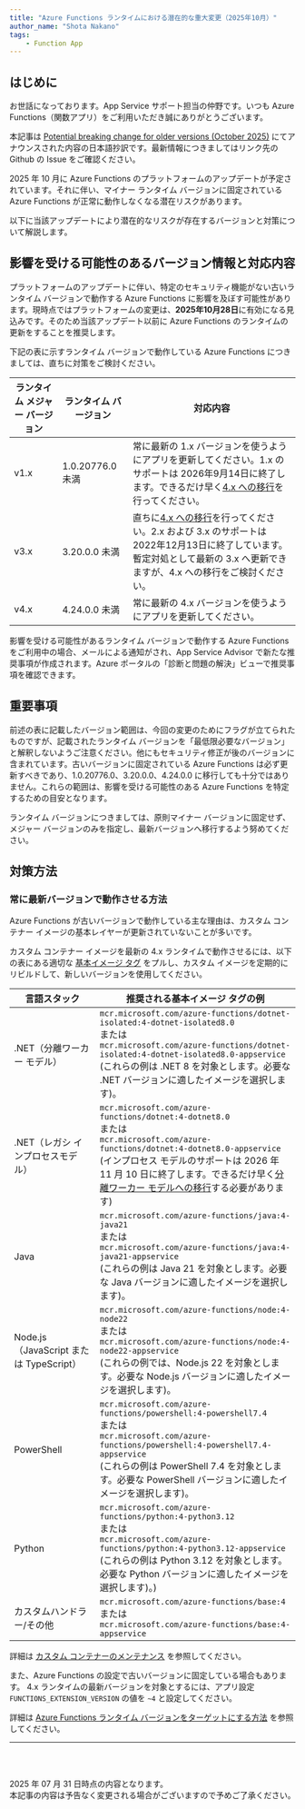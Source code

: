 ```yaml
---
title: "Azure Functions ランタイムにおける潜在的な重大変更（2025年10月）"
author_name: "Shota Nakano"
tags:
    - Function App
---
```

## はじめに 
お世話になっております。App Service サポート担当の仲野です。いつも Azure Functions（関数アプリ）をご利用いただき誠にありがとうございます。

本記事は [Potential breaking change for older versions (October 2025)](https://github.com/Azure/app-service-announcements/issues/503) にてアナウンスされた内容の日本語抄訳です。最新情報につきましてはリンク先の Github の Issue をご確認ください。

2025 年 10 月に Azure Functions のプラットフォームのアップデートが予定されています。それに伴い、マイナー ランタイム バージョンに固定されている Azure Functions が正常に動作しなくなる潜在リスクがあります。

以下に当該アップデートにより潜在的なリスクが存在するバージョンと対策について解説します。<br/>

## 影響を受ける可能性のあるバージョン情報と対応内容

プラットフォームのアップデートに伴い、特定のセキュリティ機能がない古いランタイム バージョンで動作する Azure Functions に影響を及ぼす可能性があります。現時点ではプラットフォームの変更は、**2025年10月28日**に有効になる見込みです。そのため当該アップデート以前に Azure Functions のランタイムの更新をすることを推奨します。

下記の表に示すランタイム バージョンで動作している Azure Functions につきましては、直ちに対策をご検討ください。

| ランタイム メジャー バージョン | ランタイム バージョン | 対応内容 |
|-------------|----|----------------|
| v1.x | 1.0.20776.0 未満| 常に最新の 1.x バージョンを使うようにアプリを更新してください。1.x のサポートは 2026年9月14日に終了します。できるだけ早く[4.x への移行](https://learn.microsoft.com/ja-jp/azure/azure-functions/migrate-version-1-version-4)を行ってください。 |
| v3.x | 3.20.0.0 未満 | 直ちに[4.x への移行](https://learn.microsoft.com/ja-jp/azure/azure-functions/migrate-version-3-version-4)を行ってください。2.x および 3.x のサポートは 2022年12月13日に終了しています。暫定対処として最新の 3.x へ更新できますが、4.x への移行をご検討ください。 |
| v4.x | 4.24.0.0 未満 | 常に最新の 4.x バージョンを使うようにアプリを更新してください。 |

影響を受ける可能性があるランタイム バージョンで動作する Azure Functions をご利用中の場合、メールによる通知がされ、App Service Advisor で新たな推奨事項が作成されます。Azure ポータルの「診断と問題の解決」ビューで推奨事項を確認できます。

## 重要事項
前述の表に記載したバージョン範囲は、今回の変更のためにフラグが立てられたものですが、記載されたランタイム バージョンを「最低限必要なバージョン」と解釈しないようご注意ください。他にもセキュリティ修正が後のバージョンに含まれています。古いバージョンに固定されている Azure Functions は必ず更新すべきであり、1.0.20776.0、3.20.0.0、4.24.0.0 に移行しても十分ではありません。これらの範囲は、影響を受ける可能性のある Azure Functions を特定するための目安となります。

ランタイム バージョンにつきましては、原則マイナー バージョンに固定せず、メジャー バージョンのみを指定し、最新バージョンへ移行するよう努めてください。


## 対策方法
### 常に最新バージョンで動作させる方法

Azure Functions が古いバージョンで動作している主な理由は、カスタム コンテナー イメージの基本レイヤーが更新されていないことが多いです。

カスタム コンテナー イメージを最新の 4.x ランタイムで動作させるには、以下の表にある適切な [基本イメージ タグ](https://mcr.microsoft.com/catalog?search=functions) をプルし、カスタム イメージを定期的にリビルドして、新しいバージョンを使用してください。

| 言語スタック | 推奨される基本イメージ タグの例 |
|--------------|-------------------------|
| .NET（分離ワーカー モデル） | `mcr.microsoft.com/azure-functions/dotnet-isolated:4-dotnet-isolated8.0`<br/>または<br/>`mcr.microsoft.com/azure-functions/dotnet-isolated:4-dotnet-isolated8.0-appservice`<br/>(これらの例は .NET 8 を対象とします。必要な .NET バージョンに適したイメージを選択します)。 |
| .NET（レガシ インプロセスモデル） | `mcr.microsoft.com/azure-functions/dotnet:4-dotnet8.0`<br/>または<br/>`mcr.microsoft.com/azure-functions/dotnet:4-dotnet8.0-appservice`<br/>(インプロセス モデルのサポートは 2026 年 11 月 10 日に終了します。できるだけ早く[分離ワーカー モデルへの移行](https://learn.microsoft.com/ja-jp/azure/azure-functions/migrate-dotnet-to-isolated-model)する必要があります) |
| Java | `mcr.microsoft.com/azure-functions/java:4-java21`<br/>または<br/>`mcr.microsoft.com/azure-functions/java:4-java21-appservice`<br/>(これらの例は Java 21 を対象とします。必要な Java バージョンに適したイメージを選択します)。 |
| Node.js（JavaScript または TypeScript） | `mcr.microsoft.com/azure-functions/node:4-node22`<br/>または<br/>`mcr.microsoft.com/azure-functions/node:4-node22-appservice`<br/>(これらの例では、Node.js 22 を対象とします。必要な Node.js バージョンに適したイメージを選択します)。 |
| PowerShell | `mcr.microsoft.com/azure-functions/powershell:4-powershell7.4`<br/>または<br/>`mcr.microsoft.com/azure-functions/powershell:4-powershell7.4-appservice`<br/>(これらの例は PowerShell 7.4 を対象とします。必要な PowerShell バージョンに適したイメージを選択します)。 |
| Python | `mcr.microsoft.com/azure-functions/python:4-python3.12`<br/>または<br/>`mcr.microsoft.com/azure-functions/python:4-python3.12-appservice`<br/>(これらの例は Python 3.12 を対象とします。必要な Python バージョンに適したイメージを選択します)。)|
| カスタムハンドラー/その他 | `mcr.microsoft.com/azure-functions/base:4`<br/>または<br/>`mcr.microsoft.com/azure-functions/base:4-appservice` |

詳細は [カスタム コンテナーのメンテナンス](https://learn.microsoft.com/ja-jp/azure/azure-functions/container-concepts#maintaining-custom-containers) を参照してください。

また、Azure Functions の設定で古いバージョンに固定している場合もあります。
4.x ランタイムの最新バージョンを対象とするには、アプリ設定`FUNCTIONS_EXTENSION_VERSION` の値を `~4` と設定してください。

詳細は [Azure Functions ランタイム バージョンをターゲットにする方法](https://learn.microsoft.com/ja-jp/azure/azure-functions/set-runtime-version) を参照してください。

---

<br>
<br>

2025 年 07 月 31 日時点の内容となります。<br>
本記事の内容は予告なく変更される場合がございますので予めご了承ください。

<br>
<br>